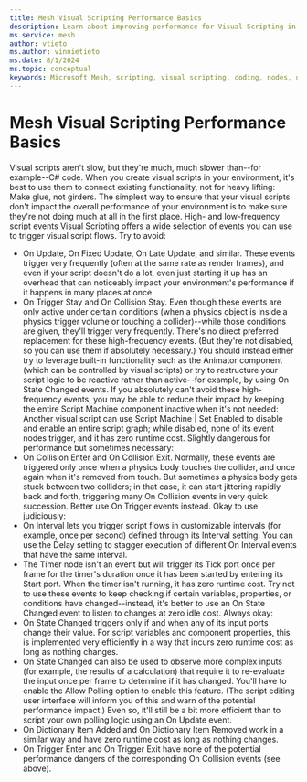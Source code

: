 ```yaml
---
title: Mesh Visual Scripting Performance Basics
description: Learn about improving performance for Visual Scripting in Mesh.
ms.service: mesh
author: vtieto
ms.author: vinnietieto
ms.date: 8/1/2024
ms.topic: conceptual
keywords: Microsoft Mesh, scripting, visual scripting, coding, nodes, units, graphs, Mesh, best practices, performance
---
```


# Mesh Visual Scripting Performance Basics

Visual scripts aren't slow, but they're much, much slower than--for example--C# code.
When you create visual scripts in your environment, it's best to use them to connect existing functionality, not for heavy lifting: Make glue, not girders. The simplest way to ensure that your visual scripts don't impact the overall performance of your environment is to make sure they're not doing much at all in the first place.
High- and low-frequency script events
Visual Scripting offers a wide selection of events you can use to trigger visual script flows.
Try to avoid:
- On Update, On Fixed Update, On Late Update, and similar. These events trigger very frequently (often at the same rate as render frames), and even if your script doesn't do a lot, even just starting it up has an overhead that can noticeably impact your environment's performance if it happens in many places at once. 
- On Trigger Stay and On Collision Stay. Even though these events are only active under certain conditions (when a physics object is inside a physics trigger volume or touching a collider)--while those conditions are given, they'll trigger very frequently.
There's no direct preferred replacement for these high-frequency events. (But they're not disabled, so you can use them if absolutely necessary.)
You should instead either try to leverage built-in functionality such as the Animator component (which can be controlled by visual scripts) or try to restructure your script logic to be reactive rather than active--for example, by using On State Changed events.
If you absolutely can't avoid these high-frequency events, you may be able to reduce their impact by keeping the entire Script Machine component inactive when it's not needed: Another visual script can use Script Machine | Set Enabled to disable and enable an entire script graph; while disabled, none of its event nodes trigger, and it has zero runtime cost.
Slightly dangerous for performance but sometimes necessary:
- On Collision Enter and On Collision Exit. Normally, these events are triggered only once when a physics body touches the collider, and once again when it's removed from touch. But sometimes a physics body gets stuck between two colliders; in that case, it can start jittering rapidly back and forth, triggering many On Collision events in very quick succession. Better use On Trigger events instead.
Okay to use judiciously:
- On Interval lets you trigger script flows in customizable intervals (for example, once per second) defined through its Interval setting. You can use the Delay setting to stagger execution of different On Interval events that have the same interval.
- The Timer node isn't an event but will trigger its Tick port once per frame for the timer's duration once it has been started by entering its Start port. When the timer isn't running, it has zero runtime cost.
Try not to use these events to keep checking if certain variables, properties, or conditions have changed--instead, it's better to use an On State Changed event to listen to changes at zero idle cost.
Always okay:
- On State Changed triggers only if and when any of its input ports change their value. For script variables and component properties, this is implemented very efficiently in a way that incurs zero runtime cost as long as nothing changes.
- On State Changed can also be used to observe more complex inputs (for example, the results of a calculation) that require it to re-evaluate the input once per frame to determine if it has changed. You'll have to enable the Allow Polling option to enable this feature. (The script editing user interface will inform you of this and warn of the potential performance impact.) Even so, it'll still be a bit more efficient than to script your own polling logic using an On Update event.
- On Dictionary Item Added and On Dictionary Item Removed work in a similar way and have zero runtime cost as long as nothing changes.
- On Trigger Enter and On Trigger Exit have none of the potential performance dangers of the corresponding On Collision events (see above).


